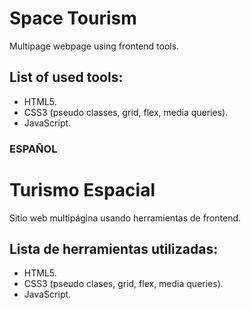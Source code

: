 # Space Tourism
Multipage webpage using frontend tools.

## List of used tools:
- HTML5.
- CSS3 (pseudo classes, grid, flex, media queries).
- JavaScript.

### ESPAÑOL

# Turismo Espacial
Sitio web multipágina usando herramientas de frontend.

## Lista de herramientas utilizadas:
- HTML5.
- CSS3 (pseudo clases, grid, flex, media queries).
- JavaScript.
